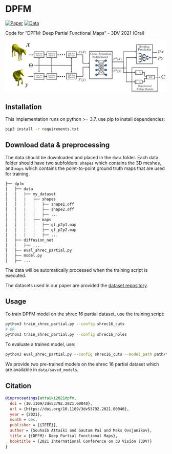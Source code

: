 # DPFM
[![Paper](https://img.shields.io/badge/Paper-arXiv-brightgreen)](https://arxiv.org/abs/2110.09994) [![Data](https://img.shields.io/badge/Data-Github-blueviolet)](https://github.com/pvnieo/cp2p-pfarm-benchmark)


Code for "DPFM: Deep Partial Functional Maps" - 3DV 2021 (Oral)

![overview](dpfm/data/assets/method_overview.png)

## Installation
This implementation runs on python >= 3.7, use pip to install dependencies:
```bash
pip3 install -r requirements.txt
```

## Download data & preprocessing
The data should be downloaded and placed in the `data` folder. Each data folder should have two subfolders: `shapes` which contains the 3D meshes, and `maps` which contains the point-to-point ground truth maps that are used for training.

```
├── dpfm
│   ├── data
│   │   ├── my_dataset
│   │   |   ├── shapes
│   │   │   │   ├── shape1.off
│   │   |   │   ├── shape2.off
│   │   │   │   ├── ...
│   │   │   ├── maps
│   │   │   │   ├── gt_p2p1.map
│   │   │   │   ├── gt_p2p2.map
│   │   │   │   ├── ...
│   ├── diffusion_net
│   │   ├── ...
│   ├── eval_shrec_partial.py
│   ├── model.py
│   ├── ...
```

The data will be automatically processed when the training script is executed.

The datasets used in our paper are provided the [dataset repository](https://github.com/pvnieo/cp2p-pfarm-benchmark).

## Usage
To train DPFM model on the shrec 16 partial dataset, use the training script:
```bash
python3 train_shrec_partial.py --config shrec16_cuts
# OR
python3 train_shrec_partial.py --config shrec16_holes
```

To evaluate a trained model, use:
```bash
python3 eval_shrec_partial.py --config shrec16_cuts --model_path path/to/saved/model --predictions_name path/to/save/perdiction/file
```

We provide two pre-trained models on the shrec 16 partial dataset which are available in `data/saved_models`.

## Citation
```bibtex
@inproceedings{attaiki2021dpfm,
  doi = {10.1109/3dv53792.2021.00040},
  url = {https://doi.org/10.1109/3dv53792.2021.00040},
  year = {2021},
  month = dec,
  publisher = {{IEEE}},
  author = {Souhaib Attaiki and Gautam Pai and Maks Ovsjanikov},
  title = {{DPFM}: Deep Partial Functional Maps},
  booktitle = {2021 International Conference on 3D Vision (3DV)}
}
```